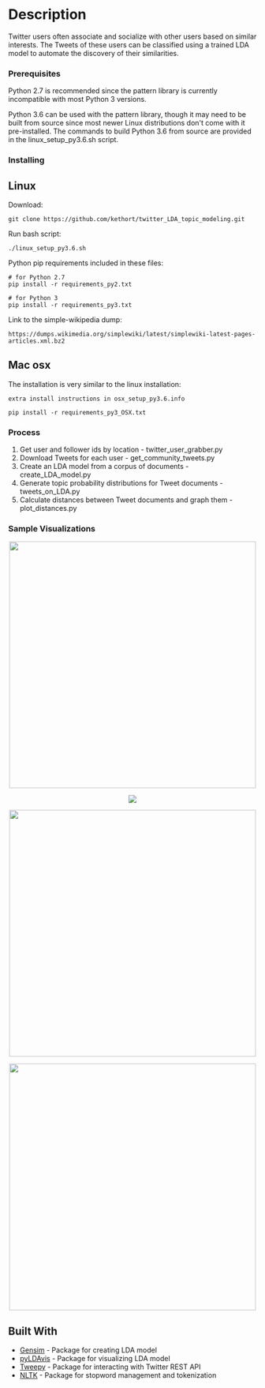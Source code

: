 # Description
Twitter users often associate and socialize with other users based on similar interests. The Tweets of these users can be classified using a trained LDA model to automate the discovery of their similarities. 

### Prerequisites

Python 2.7 is recommended since the pattern library is currently incompatible with most Python 3 versions.

Python 3.6 can be used with the pattern library, though it may need to be built from source since most newer Linux distributions don't come with it pre-installed. The commands to build Python 3.6 from source are provided in the linux_setup_py3.6.sh script.


### Installing

## Linux

Download:

```
git clone https://github.com/kethort/twitter_LDA_topic_modeling.git
```

Run bash script:

```
./linux_setup_py3.6.sh
```

Python pip requirements included in these files:

```
# for Python 2.7
pip install -r requirements_py2.txt

# for Python 3
pip install -r requirements_py3.txt
```

Link to the simple-wikipedia dump:

```
https://dumps.wikimedia.org/simplewiki/latest/simplewiki-latest-pages-articles.xml.bz2
```
## Mac osx
The installation is very similar to the linux installation:

```
extra install instructions in osx_setup_py3.6.info

pip install -r requirements_py3_OSX.txt
```

### Process

1. Get user and follower ids by location - twitter_user_grabber.py
2. Download Tweets for each user - get_community_tweets.py
2. Create an LDA model from a corpus of documents - create_LDA_model.py
3. Generate topic probability distributions for Tweet documents - tweets_on_LDA.py
4. Calculate distances between Tweet documents and graph them - plot_distances.py

### Sample Visualizations

<p align="center">
  <img src="/img/user_x_distribution.png" width="500"/>
</p>

<p align="center">
  <img src="/img/user_x_lda_vis.png"/>
</p>

<p align="center">
  <img src="/img/user_internal_external.png" width="500"/>
</p>

<p align="center">
  <img src="/img/community_median_internal_external.png" width="500"/>
</p>

## Built With

* [Gensim](https://radimrehurek.com/gensim/) - Package for creating LDA model
* [pyLDAvis](https://github.com/bmabey/pyLDAvis) - Package for visualizing LDA model
* [Tweepy](http://www.tweepy.org/) - Package for interacting with Twitter REST API
* [NLTK](http://www.nltk.org/) - Package for stopword management and tokenization

